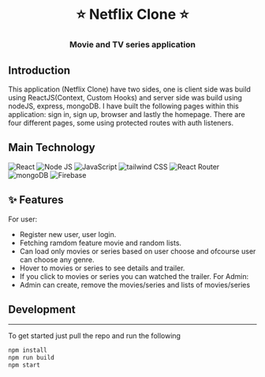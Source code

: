 <h1 align= center><b>⭐️ Netflix Clone ⭐️</b></h1>
<h3 align = center> Movie and TV series application </h3>

## Introduction

This application (Netflix Clone) have two sides, one is client side was build using ReactJS(Context, Custom Hooks) and server side was build using nodeJS, express, mongoDB. I have built the following pages within this application: sign in, sign up, browser and lastly the homepage. There are four different pages, some using protected routes with auth listeners.

## Main Technology

![React](https://img.shields.io/badge/react-%2320232a.svg?style=flat&logo=react&logoColor=%2361DAFB)
![Node JS](https://img.shields.io/badge/node_JS-%2320232a.svg?style=flat&logo=nodedotjs&logoColor=#339933)
![JavaScript](https://img.shields.io/badge/javascript-%23323330.svg?style=flat&logo=javascript&logoColor=%23F7DF1E) 
![tailwind CSS](https://img.shields.io/badge/tailwind_CSS-%2320232a.svg?style=flat&logo=tailwindcss&logoColor=06B6D4) 
![React Router](https://img.shields.io/badge/React_Router-%2320232a?style=flat&logo=react-router&logoColor=CA4245)
![mongoDB](https://img.shields.io/badge/mongo_DB-%2320232a?style=flat&logo=mongoDb&logoColor=47A248)
![Firebase](https://img.shields.io/badge/firebase-%2320232a?style=flat&logo=firebase&logoColor=FFCA28)

## ✨ <a name="features"></a>Features
For user:
- Register new user, user login.
- Fetching ramdom feature movie and random lists.
- Can load only movies or series based on user choose and ofcourse user can choose any genre.
- Hover to movies or series to see details and trailer.
- If you click to movies or series you can watched the trailer.
For Admin:
- Admin can create, remove the movies/series and lists of movies/series

## Development

---

To get started just pull the repo and run the following

```bash
npm install
npm run build
npm start
```
